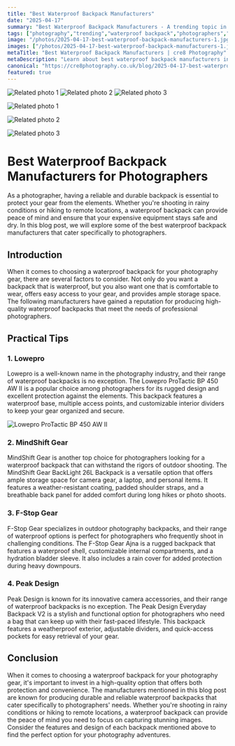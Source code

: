 ```yaml
---
title: "Best Waterproof Backpack Manufacturers"
date: "2025-04-17"
summary: "Best Waterproof Backpack Manufacturers - A trending topic in photography."
tags: ["photography","trending","waterproof backpack","photographers","manufacturers","Lowepro","MindShift Gear","F-Stop Gear","Peak Design","camera gear","outdoor photography","protection"]
image: "/photos/2025-04-17-best-waterproof-backpack-manufacturers-1.jpg"
images: ["/photos/2025-04-17-best-waterproof-backpack-manufacturers-1.jpg","/photos/2025-04-17-best-waterproof-backpack-manufacturers-2.jpg","/photos/2025-04-17-best-waterproof-backpack-manufacturers-3.jpg"]
metaTitle: "Best Waterproof Backpack Manufacturers | cre8 Photography"
metaDescription: "Learn about best waterproof backpack manufacturers in photography with practical tips and insights."
canonical: "https://cre8photography.co.uk/blog/2025-04-17-best-waterproof-backpack-manufacturers"
featured: true
---
```


<!-- Gallery as HTML -->

<div class="grid grid-cols-1 sm:grid-cols-2 md:grid-cols-3 gap-4">
  <img src="/photos/2025-04-17-best-waterproof-backpack-manufacturers-1.jpg" alt="Related photo 1" class="w-full rounded-lg" />
<img src="/photos/2025-04-17-best-waterproof-backpack-manufacturers-2.jpg" alt="Related photo 2" class="w-full rounded-lg" />
<img src="/photos/2025-04-17-best-waterproof-backpack-manufacturers-3.jpg" alt="Related photo 3" class="w-full rounded-lg" />
</div>


<!-- Gallery as Markdown -->
![Related photo 1](/photos/2025-04-17-best-waterproof-backpack-manufacturers-1.jpg)


![Related photo 2](/photos/2025-04-17-best-waterproof-backpack-manufacturers-2.jpg)


![Related photo 3](/photos/2025-04-17-best-waterproof-backpack-manufacturers-3.jpg)



# Best Waterproof Backpack Manufacturers for Photographers

As a photographer, having a reliable and durable backpack is essential to protect your gear from the elements. Whether you're shooting in rainy conditions or hiking to remote locations, a waterproof backpack can provide peace of mind and ensure that your expensive equipment stays safe and dry. In this blog post, we will explore some of the best waterproof backpack manufacturers that cater specifically to photographers.

## Introduction

When it comes to choosing a waterproof backpack for your photography gear, there are several factors to consider. Not only do you want a backpack that is waterproof, but you also want one that is comfortable to wear, offers easy access to your gear, and provides ample storage space. The following manufacturers have gained a reputation for producing high-quality waterproof backpacks that meet the needs of professional photographers.

## Practical Tips

### 1. **Lowepro**

Lowepro is a well-known name in the photography industry, and their range of waterproof backpacks is no exception. The Lowepro ProTactic BP 450 AW II is a popular choice among photographers for its rugged design and excellent protection against the elements. This backpack features a waterproof base, multiple access points, and customizable interior dividers to keep your gear organized and secure.

![Lowepro ProTactic BP 450 AW II](/path/to/lowepro-backpack.jpg)

### 2. **MindShift Gear**

MindShift Gear is another top choice for photographers looking for a waterproof backpack that can withstand the rigors of outdoor shooting. The MindShift Gear BackLight 26L Backpack is a versatile option that offers ample storage space for camera gear, a laptop, and personal items. It features a weather-resistant coating, padded shoulder straps, and a breathable back panel for added comfort during long hikes or photo shoots.

### 3. **F-Stop Gear**

F-Stop Gear specializes in outdoor photography backpacks, and their range of waterproof options is perfect for photographers who frequently shoot in challenging conditions. The F-Stop Gear Ajna is a rugged backpack that features a waterproof shell, customizable internal compartments, and a hydration bladder sleeve. It also includes a rain cover for added protection during heavy downpours.

### 4. **Peak Design**

Peak Design is known for its innovative camera accessories, and their range of waterproof backpacks is no exception. The Peak Design Everyday Backpack V2 is a stylish and functional option for photographers who need a bag that can keep up with their fast-paced lifestyle. This backpack features a weatherproof exterior, adjustable dividers, and quick-access pockets for easy retrieval of your gear.

## Conclusion

When it comes to choosing a waterproof backpack for your photography gear, it's important to invest in a high-quality option that offers both protection and convenience. The manufacturers mentioned in this blog post are known for producing durable and reliable waterproof backpacks that cater specifically to photographers' needs. Whether you're shooting in rainy conditions or hiking to remote locations, a waterproof backpack can provide the peace of mind you need to focus on capturing stunning images. Consider the features and design of each backpack mentioned above to find the perfect option for your photography adventures.


